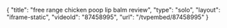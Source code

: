 {
    "title": "free range chicken poop lip balm review",
    "type": "solo",
    "layout": "iframe-static",
    "videoId": "87458995",
    "url": "\/tvpembed\/87458995"
}